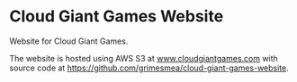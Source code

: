Cloud Giant Games Website
==========================================================

Website for Cloud Giant Games.

The website is hosted using AWS S3 at www.cloudgiantgames.com with source code at
https://github.com/grimesmea/cloud-giant-games-website.
